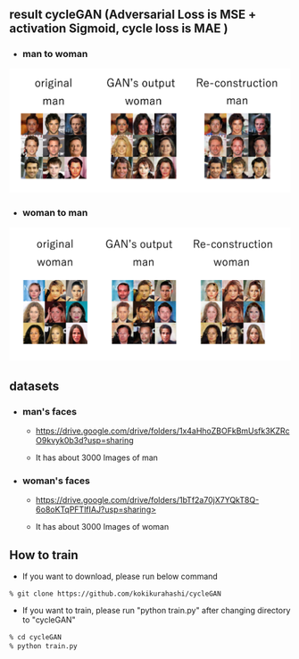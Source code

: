 
## result cycleGAN (Adversarial Loss is MSE + activation Sigmoid, cycle loss is MAE )
* ### man to woman
<img src="results/man2woman.png" alt="man2woman" />

* ### woman to man
<img src="results/woman2man.png" alt="woman2man" />

## datasets
* ### man's faces

    * https://drive.google.com/drive/folders/1x4aHhoZBOFkBmUsfk3KZRcO9kvyk0b3d?usp=sharing

    * It has about 3000 Images of man


* ### woman's faces

    * https://drive.google.com/drive/folders/1bTf2a70jX7YQkT8Q-6o8oKTqPFTlfIAJ?usp=sharing>

    * It has about 3000 Images of woman

## How to train

* If you want to download, please run below command


```
% git clone https://github.com/kokikurahashi/cycleGAN
``` 

* If you want to train, please run "python train.py" after changing directory to "cycleGAN"

```
% cd cycleGAN
% python train.py
``` 
